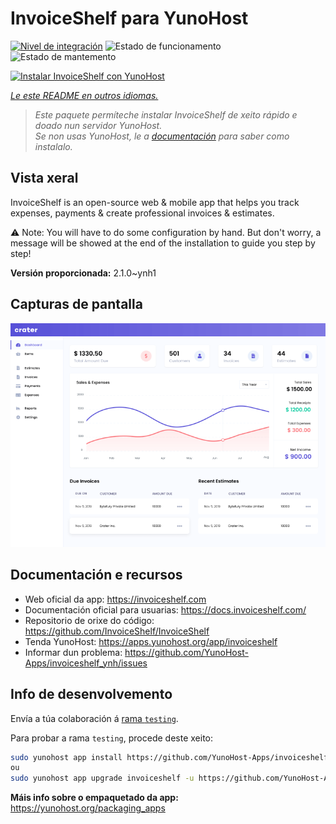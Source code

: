 <!--
NOTA: Este README foi creado automáticamente por <https://github.com/YunoHost/apps/tree/master/tools/readme_generator>
NON debe editarse manualmente.
-->

# InvoiceShelf para YunoHost

[![Nivel de integración](https://apps.yunohost.org/badge/integration/invoiceshelf)](https://ci-apps.yunohost.org/ci/apps/invoiceshelf/)
![Estado de funcionamento](https://apps.yunohost.org/badge/state/invoiceshelf)
![Estado de mantemento](https://apps.yunohost.org/badge/maintained/invoiceshelf)

[![Instalar InvoiceShelf con YunoHost](https://install-app.yunohost.org/install-with-yunohost.svg)](https://install-app.yunohost.org/?app=invoiceshelf)

*[Le este README en outros idiomas.](./ALL_README.md)*

> *Este paquete permíteche instalar InvoiceShelf de xeito rápido e doado nun servidor YunoHost.*  
> *Se non usas YunoHost, le a [documentación](https://yunohost.org/install) para saber como instalalo.*

## Vista xeral

InvoiceShelf is an open-source web & mobile app that helps you track expenses, payments & create professional invoices & estimates.

⚠️ Note: You will have to do some configuration by hand. But don't worry, a message will be showed at the end of the installation to guide you step by step!


**Versión proporcionada:** 2.1.0~ynh1

## Capturas de pantalla

![Captura de pantalla de InvoiceShelf](./doc/screenshots/screenshot.png)

## Documentación e recursos

- Web oficial da app: <https://invoiceshelf.com>
- Documentación oficial para usuarias: <https://docs.invoiceshelf.com/>
- Repositorio de orixe do código: <https://github.com/InvoiceShelf/InvoiceShelf>
- Tenda YunoHost: <https://apps.yunohost.org/app/invoiceshelf>
- Informar dun problema: <https://github.com/YunoHost-Apps/invoiceshelf_ynh/issues>

## Info de desenvolvemento

Envía a túa colaboración á [rama `testing`](https://github.com/YunoHost-Apps/invoiceshelf_ynh/tree/testing).

Para probar a rama `testing`, procede deste xeito:

```bash
sudo yunohost app install https://github.com/YunoHost-Apps/invoiceshelf_ynh/tree/testing --debug
ou
sudo yunohost app upgrade invoiceshelf -u https://github.com/YunoHost-Apps/invoiceshelf_ynh/tree/testing --debug
```

**Máis info sobre o empaquetado da app:** <https://yunohost.org/packaging_apps>
